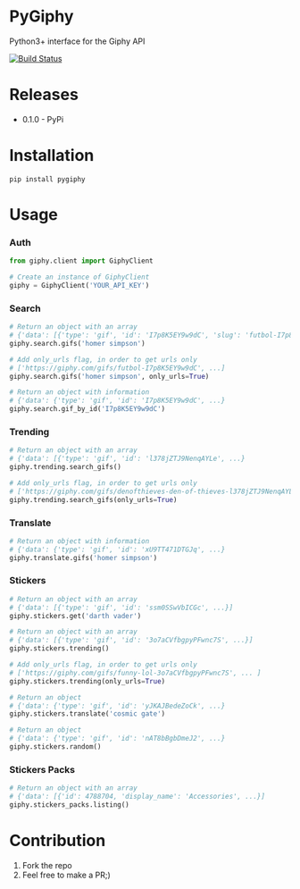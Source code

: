 # PyGiphy

Python3+ interface for the Giphy API

[![Build Status](https://travis-ci.org/MichaelYusko/PyGiphy.svg?branch=master)](https://travis-ci.org/MichaelYusko/PyGiphy)


Releases
=================================
* 0.1.0 - PyPi


Installation
=================================
```
pip install pygiphy
```

Usage
=================================

### Auth
```python
from giphy.client import GiphyClient

# Create an instance of GiphyClient
giphy = GiphyClient('YOUR_API_KEY')
```

### Search
```python
# Return an object with an array
# {'data': [{'type': 'gif', 'id': 'I7p8K5EY9w9dC', 'slug': 'futbol-I7p8K5EY9w9dC', ...]}
giphy.search.gifs('homer simpson')

# Add only_urls flag, in order to get urls only
# ['https://giphy.com/gifs/futbol-I7p8K5EY9w9dC', ...]
giphy.search.gifs('homer simpson', only_urls=True)

# Return an object with information
# {'data': {'type': 'gif', 'id': 'I7p8K5EY9w9dC', ...}
giphy.search.gif_by_id('I7p8K5EY9w9dC')
```

### Trending
```python
# Return an object with an array
# {'data': [{'type': 'gif', 'id': 'l378jZTJ9NenqAYLe', ...}
giphy.trending.search_gifs()

# Add only_urls flag, in order to get urls only
# ['https://giphy.com/gifs/denofthieves-den-of-thieves-l378jZTJ9NenqAYLe', ...]
giphy.trending.search_gifs(only_urls=True)
```


### Translate
```python
# Return an object with information
# {'data': {'type': 'gif', 'id': 'xU9TT471DTGJq', ...}
giphy.translate.gifs('homer simpson')
```

### Stickers
```python
# Return an object with an array
# {'data': [{'type': 'gif', 'id': 'ssm0SSwVbICGc', ...}]
giphy.stickers.get('darth vader')

# Return an object with an array
# {'data': [{'type': 'gif', 'id': '3o7aCVfbgpyPFwnc7S', ...}]
giphy.stickers.trending()

# Add only_urls flag, in order to get urls only
# ['https://giphy.com/gifs/funny-lol-3o7aCVfbgpyPFwnc7S', ... ]
giphy.stickers.trending(only_urls=True)

# Return an object
# {'data': {'type': 'gif', 'id': 'yJKAJBedeZoCk', ...}
giphy.stickers.translate('cosmic gate')

# Return an object
# {'data': {'type': 'gif', 'id': 'nAT8bBgbDmeJ2', ...}
giphy.stickers.random()
```

### Stickers Packs
```python
# Return an object with an array
# {'data': [{'id': 4788704, 'display_name': 'Accessories', ...}]
giphy.stickers_packs.listing()
```


Contribution
=================================
1. Fork the repo
2. Feel free to make a PR;)